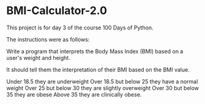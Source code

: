 # BMI-Calculator-2.0
This project is for day 3 of the course 100 Days of Python. 

The instructions were as follows:

Write a program that interprets the Body Mass Index (BMI) based on a user's weight and height.

It should tell them the interpretation of their BMI based on the BMI value.

Under 18.5 they are underweight
Over 18.5 but below 25 they have a normal weight
Over 25 but below 30 they are slightly overweight
Over 30 but below 35 they are obese
Above 35 they are clinically obese.
